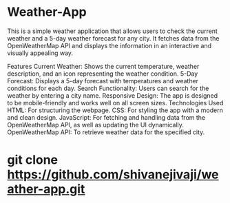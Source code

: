 # Weather-App
This is a simple weather application that allows users to check the current weather and a 5-day weather forecast for any city. It fetches data from the OpenWeatherMap API and displays the information in an interactive and visually appealing way.

Features
Current Weather: Shows the current temperature, weather description, and an icon representing the weather condition.
5-Day Forecast: Displays a 5-day forecast with temperatures and weather conditions for each day.
Search Functionality: Users can search for the weather by entering a city name.
Responsive Design: The app is designed to be mobile-friendly and works well on all screen sizes.
Technologies Used
HTML: For structuring the webpage.
CSS: For styling the app with a modern and clean design.
JavaScript: For fetching and handling data from the OpenWeatherMap API, as well as updating the UI dynamically.
OpenWeatherMap API: To retrieve weather data for the specified city.
# git clone https://github.com/shivanejivaji/weather-app.git

